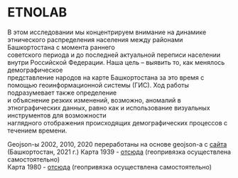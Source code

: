 # ETNOLAB
В этом исследовании мы концентрируем внимание на динамике этнического распределения населения между районами Башкортостана с момента раннего <br>
советского периода и до последней актуальной переписи населении внутри Российской Федерации. Наша цель – выявить то, как менялось демографическое <br>
представление народов на карте Башкортостана за это время с помощью геоинформационной системы (ГИС). Ход работы подразумевает также определение <br>
и объяснение резких изменений, возможно, аномалий в этнографических данных, равно как и использование визуальных инструментов для возможности <br>
наглядного отображения происходящих демографических процессов с течением времени. 


Geojson-ы 2002, 2010, 2020 переработаны на основе geojson-а с <a href="https://osm-boundaries.com/">сайта</a> (Башкортостан, 2021 г.)
Карта 1939 - <a href="http://www.etomesto.ru/map-ufa_1939-assr/">отсюда</a> (геопривязка осуществлена самостоятельно) <br>
Карта 1980 - <a href="http://www.etomesto.ru/map-ufa_bashkirskaya-assr-1980/">отсюда</a> (геопривязка осуществлена самостоятельно) 

